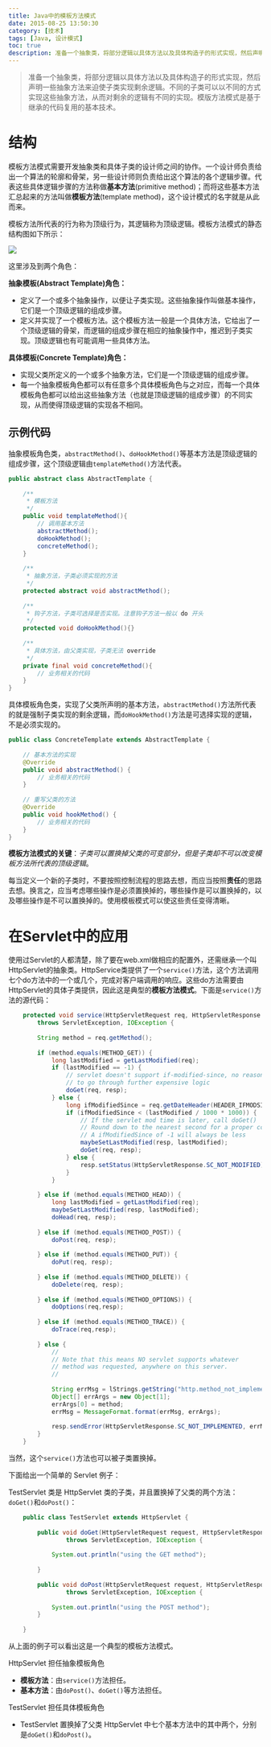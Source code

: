 ```yaml
---
title: Java中的模板方法模式
date: 2015-08-25 13:50:30
category: [技术]
tags: [Java, 设计模式]
toc: true
description: 准备一个抽象类，将部分逻辑以具体方法以及具体构造子的形式实现，然后声明一些抽象方法来迫使子类实现剩余逻辑。不同的子类可以以不同的方式实现这些抽象方法，从而对剩余的逻辑有不同的实现。模版方法模式是基于继承的代码复用的基本技术。
---
```

> 准备一个抽象类，将部分逻辑以具体方法以及具体构造子的形式实现，然后声明一些抽象方法来迫使子类实现剩余逻辑。不同的子类可以以不同的方式实现这些抽象方法，从而对剩余的逻辑有不同的实现。模版方法模式是基于继承的代码复用的基本技术。

# 结构

模板方法模式需要开发抽象类和具体子类的设计师之间的协作。一个设计师负责给出一个算法的轮廓和骨架，另一些设计师则负责给出这个算法的各个逻辑步骤。代表这些具体逻辑步骤的方法称做**基本方法**(primitive method)；而将这些基本方法汇总起来的方法叫做**模板方法**(template method)，这个设计模式的名字就是从此而来。

模板方法所代表的行为称为顶级行为，其逻辑称为顶级逻辑。模板方法模式的静态结构图如下所示：

![](https://i.niupic.com/images/2016/12/13/i0GU64.png)

这里涉及到两个角色：

**抽象模板(Abstract Template)角色：**

* 定义了一个或多个抽象操作，以便让子类实现。这些抽象操作叫做基本操作，它们是一个顶级逻辑的组成步骤。
* 定义并实现了一个模板方法。这个模板方法一般是一个具体方法，它给出了一个顶级逻辑的骨架，而逻辑的组成步骤在相应的抽象操作中，推迟到子类实现。顶级逻辑也有可能调用一些具体方法。

**具体模板(Concrete Template)角色：**

* 实现父类所定义的一个或多个抽象方法，它们是一个顶级逻辑的组成步骤。
* 每一个抽象模板角色都可以有任意多个具体模板角色与之对应，而每一个具体模板角色都可以给出这些抽象方法（也就是顶级逻辑的组成步骤）的不同实现，从而使得顶级逻辑的实现各不相同。

## 示例代码

抽象模板角色类，`abstractMethod()`、`doHookMethod()`等基本方法是顶级逻辑的组成步骤，这个顶级逻辑由`templateMethod()`方法代表。

```java
public abstract class AbstractTemplate {
    
    /**
     * 模板方法
     */
    public void templateMethod(){
        // 调用基本方法
        abstractMethod();
        doHookMethod();
        concreteMethod();
    }
    
    /**
     * 抽象方法，子类必须实现的方法
     */
    protected abstract void abstractMethod();
    
    /**
     * 钩子方法，子类可选择是否实现。注意钩子方法一般以 do 开头
     */
    protected void doHookMethod(){}
    
    /**
     * 具体方法，由父类实现，子类无法 override
     */
    private final void concreteMethod(){
        // 业务相关的代码
    }
}
```

具体模板角色类，实现了父类所声明的基本方法，`abstractMethod()`方法所代表的就是强制子类实现的剩余逻辑，而`doHookMethod()`方法是可选择实现的逻辑，不是必须实现的。

```java
public class ConcreteTemplate extends AbstractTemplate {
    
    // 基本方法的实现
    @Override
    public void abstractMethod() {
        // 业务相关的代码
    }
    
    // 重写父类的方法
    @Override
    public void hookMethod() {
        // 业务相关的代码
    }
}
```

**模板方法模式的关键**：*子类可以置换掉父类的可变部分，但是子类却不可以改变模板方法所代表的顶级逻辑*。

每当定义一个新的子类时，不要按照控制流程的思路去想，而应当按照**责任**的思路去想。换言之，应当考虑哪些操作是必须置换掉的，哪些操作是可以置换掉的，以及哪些操作是不可以置换掉的。使用模板模式可以使这些责任变得清晰。

# 在Servlet中的应用

使用过Servlet的人都清楚，除了要在web.xml做相应的配置外，还需继承一个叫HttpServlet的抽象类。HttpService类提供了一个`service()`方法，这个方法调用七个do方法中的一个或几个，完成对客户端调用的响应。这些do方法需要由HttpServlet的具体子类提供，因此这是典型的**模板方法模式**。下面是`service()`方法的源代码：

```java
    protected void service(HttpServletRequest req, HttpServletResponse resp)
        throws ServletException, IOException {
 
        String method = req.getMethod();
 
        if (method.equals(METHOD_GET)) {
            long lastModified = getLastModified(req);
            if (lastModified == -1) {
                // servlet doesn't support if-modified-since, no reason
                // to go through further expensive logic
                doGet(req, resp);
            } else {
                long ifModifiedSince = req.getDateHeader(HEADER_IFMODSINCE);
                if (ifModifiedSince < (lastModified / 1000 * 1000)) {
                    // If the servlet mod time is later, call doGet()
                    // Round down to the nearest second for a proper compare
                    // A ifModifiedSince of -1 will always be less
                    maybeSetLastModified(resp, lastModified);
                    doGet(req, resp);
                } else {
                    resp.setStatus(HttpServletResponse.SC_NOT_MODIFIED);
                }
            }
 
        } else if (method.equals(METHOD_HEAD)) {
            long lastModified = getLastModified(req);
            maybeSetLastModified(resp, lastModified);
            doHead(req, resp);
 
        } else if (method.equals(METHOD_POST)) {
            doPost(req, resp);
 
        } else if (method.equals(METHOD_PUT)) {
            doPut(req, resp);       
 
        } else if (method.equals(METHOD_DELETE)) {
            doDelete(req, resp);
 
        } else if (method.equals(METHOD_OPTIONS)) {
            doOptions(req,resp);
 
        } else if (method.equals(METHOD_TRACE)) {
            doTrace(req,resp);
 
        } else {
            //
            // Note that this means NO servlet supports whatever
            // method was requested, anywhere on this server.
            //
 
            String errMsg = lStrings.getString("http.method_not_implemented");
            Object[] errArgs = new Object[1];
            errArgs[0] = method;
            errMsg = MessageFormat.format(errMsg, errArgs);
 
            resp.sendError(HttpServletResponse.SC_NOT_IMPLEMENTED, errMsg);
        }
    }
```

当然，这个`service()`方法也可以被子类置换掉。

下面给出一个简单的 Servlet 例子：

TestServlet 类是 HttpServlet 类的子类，并且置换掉了父类的两个方法：`doGet()`和`doPost()`：

```java
    public class TestServlet extends HttpServlet {
     
        public void doGet(HttpServletRequest request, HttpServletResponse response)
                throws ServletException, IOException {
     
            System.out.println("using the GET method");
 
        }
     
        public void doPost(HttpServletRequest request, HttpServletResponse response)
                throws ServletException, IOException {
     
            System.out.println("using the POST method");
        }
     
    }
```

从上面的例子可以看出这是一个典型的模板方法模式。

HttpServlet 担任抽象模板角色

* **模板方法**：由`service()`方法担任。
* **基本方法**：由`doPost()`、`doGet()`等方法担任。

TestServlet 担任具体模板角色

* TestServlet 置换掉了父类 HttpServlet 中七个基本方法中的其中两个，分别是`doGet()`和`doPost()`。
